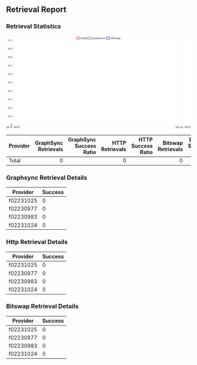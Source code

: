## Retrieval Report
### Retrieval Statistics
<img src="https://raw.githubusercontent.com/data-preservation-programs/filplus-checker-assets/main/filecoin-project/filecoin-plus-large-datasets/issues/1318/1689150137108.png"/>

| Provider | GraphSync Retrievals | GraphSync Success Ratio | HTTP Retrievals | HTTP Success Ratio | Bitswap Retrievals | Bitswap Success Ratio |
| :------- | -------------------: | ----------------------: | --------------: | -----------------: | -----------------: | --------------------: |
| Total    |                    0 |                         |               0 |                    |                  0 |                       |

### Graphsync Retrieval Details
| Provider  | Success |
| --------- | ------- |
| f02231025 | 0       |
| f02230977 | 0       |
| f02230983 | 0       |
| f02231024 | 0       |

### Http Retrieval Details
| Provider  | Success |
| --------- | ------- |
| f02231025 | 0       |
| f02230977 | 0       |
| f02230983 | 0       |
| f02231024 | 0       |

### Bitswap Retrieval Details
| Provider  | Success |
| --------- | ------- |
| f02231025 | 0       |
| f02230977 | 0       |
| f02230983 | 0       |
| f02231024 | 0       |
